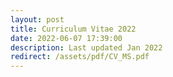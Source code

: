 ```yaml
---
layout: post
title: Curriculum Vitae 2022
date: 2022-06-07 17:39:00
description: Last updated Jan 2022
redirect: /assets/pdf/CV_MS.pdf
---
```

